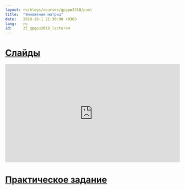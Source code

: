 ```yaml
---
layout: ru/blogs/courses/gpgpu2018/post
title:  "Умножение матриц"
date:   2018-10-1 21:30:00 +0300
lang:   ru
id:     25_gpgpu2018_lecture4
---
```


[Слайды](/static/courses/gpgpu2018/2018_10_01_video_cards_computation_2018_autum_fkr86bH.pdf)
=======

<iframe width="560" height="315" src="https://www.youtube.com/embed/TMc6TQxnByY" frameborder="0" allow="autoplay; encrypted-media" allowfullscreen></iframe>

[Практическое задание](https://github.com/GPGPUCourse2018/Tasks/tree/task4)
=======



